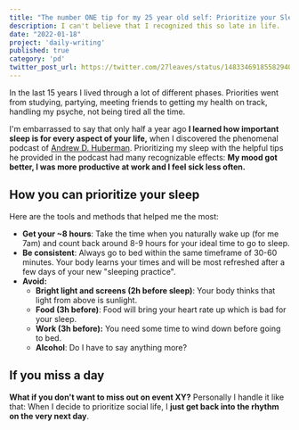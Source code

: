 ```yaml
---
title: "The number ONE tip for my 25 year old self: Prioritize your Sleep to be healthier and happier!"
description: I can't believe that I recognized this so late in life.
date: "2022-01-18"
project: 'daily-writing'
published: true
category: 'pd'
twitter_post_url: https://twitter.com/27leaves/status/1483346918558294018
---
```


In the last 15 years I lived through a lot of different phases. Priorities went from studying, partying, meeting friends to getting my health on track, handling my psyche, not being tired all the time.

I'm embarrassed to say that only half a year ago  **I learned how important sleep is for every aspect of your life,**  when I discovered the phenomenal podcast of  [Andrew D. Huberman](https://hubermanlab.com/master-your-sleep-and-be-more-alert-when-awake/). Prioritizing my sleep with the helpful tips he provided in the podcast had many recognizable effects:  **My mood got better, I was more productive at work and I feel sick less often.**

## How you can prioritize your sleep

Here are the tools and methods that helped me the most:

-   **Get your ~8 hours**: Take the time when you naturally wake up (for me 7am) and count back around 8-9 hours for your ideal time to go to sleep.
-   **Be consistent**: Always go to bed within the same timeframe of 30-60 minutes. Your body learns your times and will be most refreshed after a few days of your new "sleeping practice".
-   **Avoid:**
    -   **Bright light and screens (2h before sleep)**: Your body thinks that light from above is sunlight.
    -   **Food (3h before)**: Food will bring your heart rate up which is bad for your sleep.
    -   **Work (3h before):** You need some time to wind down before going to bed.
    -   **Alcohol**: Do I have to say anything more?

## If you miss a day

**What if you don't want to miss out on event XY?** Personally I handle it like that: When I decide to prioritize social life, I  **just get back into the rhythm on the very next day**.